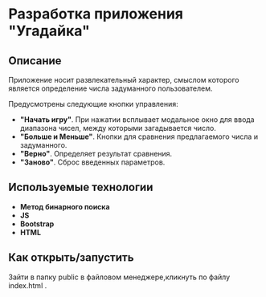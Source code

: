 # Разработка приложения **"Угадайка"**

## Описание

Приложение носит развлекательный характер, смыслом которого является определение числа задуманного пользователем.

Предусмотрены следующие кнопки управления:

 * **"Начать игру"**. При нажатии всплывает модальное окно для ввода диапазона чисел, между которыми загадывается число.
 * **"Больше и Меньше"**. Кнопки для сравнения предлагаемого числа и задуманного.
 * **"Верно"**. Определяет результат сравнения.
 * **"Заново"**. Сброс введенных параметров.
 
## Используемые технологии

* **Метод бинарного поиска**
* **JS**
* **Bootstrap**
* **HTML**

## Как открыть/запустить

Зайти в папку public в файловом менеджере,кликнуть по файлу index.html .
